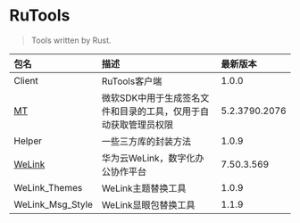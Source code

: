 # RuTools

> Tools written by Rust.

| 包名               | 描述                                | 最新版本          |
|:-----------------|:----------------------------------|:--------------|
| Client           | RuTools客户端                        | 1.0.0         |
| [MT]             | 微软SDK中用于生成签名文件和目录的工具，仅用于自动获取管理员权限 | 5.2.3790.2076 |
| Helper           | 一些三方库的封装方法                        | 1.0.9         |
| [WeLink]         | 华为云WeLink，数字化办公协作平台               | 7.50.3.569    |
| WeLink_Themes    | WeLink主题替换工具                      | 1.0.9         |
| WeLink_Msg_Style | WeLink显眼包替换工具                     | 1.1.9         |

[MT]: https://learn.microsoft.com/zh-cn/windows/win32/sbscs/mt-exe

[WeLink]: https://www.huaweicloud.com/product/welink-download.html
